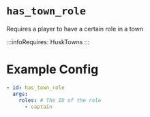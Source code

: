 # `has_town_role`

Requires a player to have a certain role in a town

:::infoRequires:
HuskTowns
:::
# Example Config
```yaml
- id: has_town_role
  args:
    roles: # The ID of the role
      - captain
```
